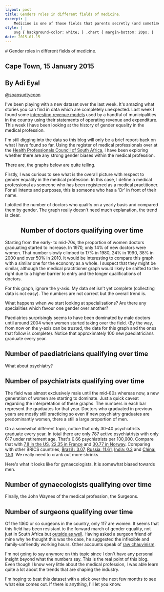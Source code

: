 ```yaml
---
layout: post
title: Genders roles in different fields of medicine.
excerpt: |
    Medicine is one of those fields that parents secretly (and sometimes not so secretly) wish for for their children. It's a respectable line of work. You'll never go hungry. And, it's merit based. In this day and age, gender should be completely irrelevant. But is it?
style: |
    svg { background-color: white; } .chart { margin-bottom: 20px; }
date: 2015-01-15
---
```


<link rel="stylesheet" href="{{ site.url }}/css/c3.css">
# Gender roles in different fields of medicine.

## Cape Town, 15 January 2015
## By Adi Eyal
[@soapsudtycoon](https://twitter.com/soapsudtycoon)

I've been playing with a new dataset over the last week. It's amazing what stories you can find in data which are completely unexpected. Last week I found some <a href="/2015/01/08/traffic-fines-highway-robbery.html">interesting revenue models</a> used by a handful of municipalities in the country using their statements of operating revenue and expenditure. This week I have been looking at the history of gender equality in the medical profession. 

I'm still digging into the data so this blog will only be a brief report-back on what I have found so far. Using the register of medical professionals over at the <a href="http://hpcsa.co.za">Health Professionals Council of South Africa</a>, I have been exploring whether there are any strong gender biases within the medical profession. 

There are, the graphs below are quite telling.

Firstly, I was curious to see what is the overall picture with respect to gender equality in the medical profession. In this case, I define a medical professional as someone who has been registered as a medical practitioner. For all intents and purposes, this is someone who has a 'Dr' in front of their name.

I plotted the number of doctors who qualify on a yearly basis and compared them by gender. The graph really doesn't need much explanation, the trend is clear.

<center>
<h2>Number of doctors qualifying over time</h2>
<div id="chart1" class="chart"></div>
</center>


Starting from the early- to mid-70s, the proportion of women doctors graduating started to increase. In 1970, only 14% of new doctors were women. That number slowly climbed to 17% in 1980, 24% in 1990, 38% in 2000 and over 50% in 2010. It would be interesting to compare this graph with a similar one for the economy as a whole. I suspect that they might be similar, although the medical practitioner graph would likely be shifted to the right due to a higher barrier to entry and the longer qualifications of doctors.

For this graph, ignore the y-axis. My data set isn't yet complete (collecting data is not easy). The numbers are not correct but the overall trend is.

What happens when we start looking at specialisations? Are there any specialities which favour one gender over another?

Paediatrics surprisingly seems to have been dominated by male doctors until around 2004 when women started taking over the field. (By the way, from now on the y-axis can be trusted, the data for this graph and the ones that follow is complete). Notice that approximately 100 new paediatricians graduate every year.

<h2>Number of paediatricians qualifying over time</h2>
<div id="chart4" class="chart"></div>

What about psychiatry?
<h2>Number of psychiatrists qualifying over time</h2>
<div id="chart2" class="chart"></div>

The field was almost exclusively male until the mid-80s whereas now, a new generation of women are starting to dominate. Just a quick caveat regarding the interpretation of these graphs. The numbers in each bar represent the graduates for that year. Doctors who graduated in previous years are mostly still practicing so even if new psychiatry graduates are predominantly women, there a still a large proportion of men.

On a somewhat different topic, notice that only 30-40 psychiatrists graduate every year. In total there are only 787 active psychiatrists with only 617 under retirement age. That's 0.66 psychiatrists per 100,000. Compare that with <a href="http://www.who.int/mental_health/evidence/atlas/profiles/usa_mh_profile.pdf?ua=1">7.8 in the US</a>, <a href="http://www.who.int/mental_health/evidence/atlas/profiles/fra_mh_profile.pdf?ua=1">22.35 in France</a> and <a href="http://www.who.int/mental_health/evidence/atlas/profiles/nor_mh_profile.pdf?ua=1">30.77 in Norway</a>. Comparing with other BRICS countries, <a href="http://www.who.int/mental_health/evidence/atlas/profiles/bra_mh_profile.pdf?ua=1">Brazil : 3.07</a>, <a href="http://www.who.int/mental_health/evidence/atlas/profiles/rus_mh_profile.pdf?ua=1">Russia: 11.61</a>, <a href="http://www.who.int/mental_health/evidence/atlas/profiles/ind_mh_profile.pdf?ua=1">India: 0.3</a> and <a href="http://www.who.int/mental_health/evidence/atlas/profiles/chn_mh_profile.pdf?ua=1">China: 1.53</a>. We really need to crank out more shrinks.

Here's what it looks like for gynaecologists. It is somewhat biased towards men.
<h2>Number of gynaecologists qualifying over time</h2>
<div id="chart5" class="chart"></div>

Finally, the John Waynes of the medical profession, the Surgeons.
<h2>Number of surgeons qualifying over time</h2>
<div id="chart3" class="chart"></div>

Of the 1360 or so surgeons in the country, only 117 are women. It seems that this field has been resistant to the forward march of gender equality, not just in South Africa but <a href="http://www.solidarity-us.org/node/24">outside as well</a>. Having asked a surgeon friend of mine why he thought this was the case, he suggested the inflexible and family-unfriendly working hours. Other accounts speak of <a href="https://medium.com/@karenmilford/being-female-in-surgery-blood-guts-and-rehabilitating-chauvinists-c5f861b0c3ac">raw chauvinism</a>. 

I'm not going to say anymore on this topic since I don't have any personal insight beyond what the numbers say. This is the real point of this blog. Even though I know very little about the medical profession, I was able learn quite a lot about the trends that are shaping the industry.

I'm hoping to beat this dataset with a stick over the next few months to see what else comes out. If there is anything, I'll let you know.

<script src="{{ site.url }}/js/d3.v3.min.js"></script>
<script src="{{ site.url }}/js/c3.min.js"></script>
<script>
var defchart = function(url, bindto) {
    return {
        bindto: bindto,
        padding: {
            top: 10,
            right: 10,
        },
        data: {
            type: 'line',
            x: 'Year',
            url: url,
            order: function(a, b) {
                if (a['id'] == 'Men')
                    return -1;
                return 1;
            },
        },
        point : {
            show : false
        },
        bar : {
            width : {
                ratio :0.6 
            }
        },
        axis: {
            x : {
                label : {
                    text : 'Year of qualification',
                    position: 'outer-center'
                }
            },
            y : {label : 'Number of qualifications'}
        },
        tooltip: {
            format: {
                title: function (d) { return 'Qualification Year: ' + d; }
            }
        }
    }
};

        
    var alldef = defchart('/data/doctors/data.csv', '#chart1')
    alldef['data']['order'] = function(a, b) {
        if (a['id'] == 'Men')
            return 1;
        return -1;
    }
    var chart1 = c3.generate(alldef);
    var chart2 = c3.generate(defchart('/data/doctors/psychiatrists.csv', '#chart2'));
    var chart3 = c3.generate(defchart('/data/doctors/surgeons.csv', '#chart3'));
    var chart4 = c3.generate(defchart('/data/doctors/paediatricians.csv', '#chart4'));
    var chart5 = c3.generate(defchart('/data/doctors/gynaecologists.csv', '#chart5'));
</script>
